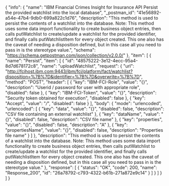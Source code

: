 {
  "info": {
    "name": "IBM Financial Crimes Insight for Insurance API Persist the provided watchlist into the local database",
    "_postman_id": "41e56892-a54e-47b4-9db0-699a822c1d76",
    "description": "This method is used to persist the contents of a watchlist into the database.  Note: This method uses some data import functionality to create business object entries, then calls putWatchlist to create/update a watchlist for the provided identifier, and finally calls putWatchlistItem for every object created. This one also has the caveat of needing a disposition defined, but in this case all you need to pass in is the stereotype value.",
    "schema": "https://schema.getpostman.com/json/collection/v2.0.0/"
  },
  "item": [
    {
      "name": "Persist",
      "item": [
        {
          "id": "48575222-3e12-4ecc-95a4-8d7d678172c8",
          "name": "uploadWatchlist",
          "request": {
            "url": "http://fcihost.ibm.com:9443/ibm/fci/platform/fact/watchlist?disposition=%7B%7D&identifier=%7B%7D&overwrite=%7B%7D",
            "method": "POST",
            "header": [
              {
                "key": "IBM-FCI-Role",
                "value": "{}",
                "description": "Userid / password for user with appropriate role",
                "disabled": false
              },
              {
                "key": "IBM-FCI-Token",
                "value": "{}",
                "description": "Security token obtained for execution",
                "disabled": false
              },
              {
                "key": "Accept",
                "value": "*/*",
                "disabled": false
              }
            ],
            "body": {
              "mode": "urlencoded",
              "urlencoded": [
                {
                  "key": "data",
                  "value": "{}",
                  "disabled": false,
                  "description": "CSV file containing an external watchlist"
                },
                {
                  "key": "dataName",
                  "value": "{}",
                  "disabled": false,
                  "description": "CSV file name"
                },
                {
                  "key": "properties",
                  "value": "{}",
                  "disabled": false,
                  "description": "A"
                },
                {
                  "key": "propertiesName",
                  "value": "{}",
                  "disabled": false,
                  "description": "Properties file name"
                }
              ]
            },
            "description": "This method is used to persist the contents of a watchlist into the database.  Note: This method uses some data import functionality to create business object entries, then calls putWatchlist to create/update a watchlist for the provided identifier, and finally calls putWatchlistItem for every object created. This one also has the caveat of needing a disposition defined, but in this case all you need to pass in is the stereotype value."
          },
          "response": [
            {
              "status": "OK",
              "code": 200,
              "name": "Response_200",
              "id": "26a78792-c793-4322-b61b-271a872e9c14"
            }
          ]
        }
      ]
    }
  ]
}